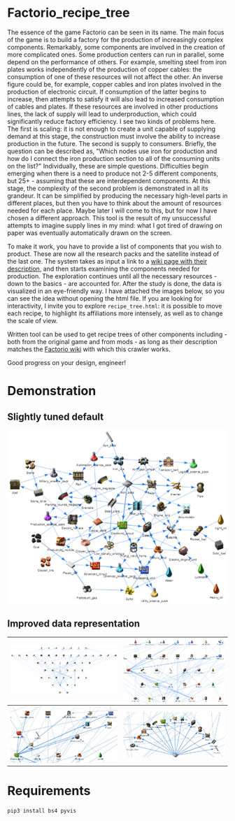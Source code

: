 # Factorio_recipe_tree
The essence of the game Factorio can be seen in its name. The main focus of the game is to build a factory for the production of increasingly complex components. Remarkably, some components are involved in the creation of more complicated ones. Some production centers can run in parallel, some depend on the performance of others. For example, smelting steel from iron plates works independently of the production of copper cables: the consumption of one of these resources will not affect the other. An inverse figure could be, for example, copper cables and iron plates involved in the production of electronic circuit. If consumption of the latter begins to increase, then attempts to satisfy it will also lead to increased consumption of cables and plates. If these resources are involved in other productions lines, the lack of supply will lead to underproduction, which could significantly reduce factory efficiency. I see two kinds of problems here. The first is scaling: it is not enough to create a unit capable of supplying demand at this stage, the construction must involve the ability to increase production in the future. The second is supply to consumers. Briefly, the question can be described as, "Which nodes use iron for production and how do I connect the iron production section to all of the consuming units on the list?" Individually, these are simple questions. Difficulties begin emerging when there is a need to produce not 2-5 different components, but 25+ - assuming that these are interdependent components. At this stage, the complexity of the second problem is demonstrated in all its grandeur. It can be simplified by producing the necessary high-level parts in different places, but then you have to think about the amount of resources needed for each place. Maybe later I will come to this, but for now I have chosen a different approach.
This tool is the result of my unsuccessful attempts to imagine supply lines in my mind: what I got tired of drawing on paper was eventually automatically drawn on the screen.

To make it work, you have to provide a list of components that you wish to product. These are now all the research packs and the satellite instead of the last one. The system takes as input a link to a [wiki page with their description](https://wiki.factorio.com/Science_pack), and then starts examining the components needed for production. The exploration continues until all the necessary resources - down to the basics - are accounted for. After the study is done, the data is visualized in an eye-friendly way. I have attached the images below, so you can see the idea without opening the html file. If you are looking for interactivity, I invite you to explore ```recipe_tree.html```: it is possible to move each recipe, to highlight its affiliations more intensely, as well as to change the scale of view.

Written tool can be used to get recipe trees of other components including - both from the original game and from mods - as long as their description matches the [Factorio wiki](https://wiki.factorio.com) with which this crawler works.

Good progress on your design, engineer!

# Demonstration
## Slightly tuned default
<img src="img/tuned_default.png">

## Improved data representation
| <img src="img/improved_representation_1.png"> | <img src="img/improved_representation_2.png"> |
|:--:|:--:|
| <img src="img/improved_representation_3.png"> | <img src="img/improved_representation_4.png"> |

# Requirements
```pip3 install bs4 pyvis```

